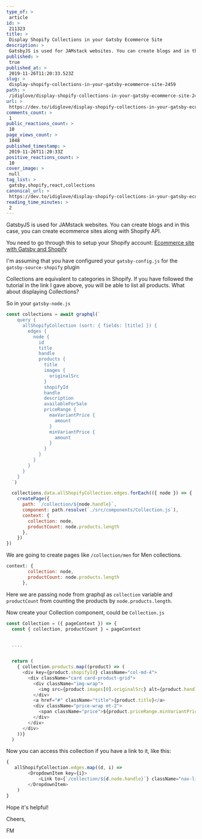 ```yaml
---
type_of: > 
 article
id: > 
 211323
title: > 
 Display Shopify Collections in your Gatsby Ecommerce Site
description: > 
 GatsbyJS is used for JAMstack websites. You can create blogs and in this case, you can create ecommer...
published: > 
 true
published_at: > 
 2019-11-26T11:20:33.523Z
slug: > 
 display-shopify-collections-in-your-gatsby-ecommerce-site-2459
path: > 
 /idiglove/display-shopify-collections-in-your-gatsby-ecommerce-site-2459
url: > 
 https://dev.to/idiglove/display-shopify-collections-in-your-gatsby-ecommerce-site-2459
comments_count: > 
 1
public_reactions_count: > 
 10
page_views_count: > 
 1048
published_timestamp: > 
 2019-11-26T11:20:33Z
positive_reactions_count: > 
 10
cover_image: > 
 null
tag_list: > 
 gatsby,shopify,react,collections
canonical_url: > 
 https://dev.to/idiglove/display-shopify-collections-in-your-gatsby-ecommerce-site-2459
reading_time_minutes: > 
 2
---
```

GatsbyJS is used for JAMstack websites. You can create blogs and in this case, you can create ecommerce sites along with Shopify API. 

You need to go through this to setup your Shopify account:
[Ecommerce site with Gatsby and Shopify](https://www.gatsbyjs.org/docs/building-an-ecommerce-site-with-shopify/)

I'm assuming that you have configured your `gatsby-config.js` for the `gatsby-source-shopify` plugin

Collections are equivalent to categories in Shopify. If you have followed the tutorial in the link I gave above, you will be able to list all products. What about displaying Collections?

So in your `gatsby-node.js`

```javascript
const collections = await graphql(`
    query {
      allShopifyCollection (sort: { fields: [title] }) {
        edges {
          node {
            id
            title
            handle
            products {
              title
              images {
                originalSrc
              }
              shopifyId
              handle
              description
              availableForSale
              priceRange {
                maxVariantPrice {
                  amount
                }
                minVariantPrice {
                  amount
                }
              }
            }
          }
        }
      }
    }
  `)

  collections.data.allShopifyCollection.edges.forEach(({ node }) => {
    createPage({
      path: `/collection/${node.handle}`,
      component: path.resolve(`./src/components/Collection.js`),
      context: {
        collection: node,
        productCount: node.products.length
      },
    })
})  
```

We are going to create pages like `/collection/men` for Men collections. 

```javascript
context: {
        collection: node,
        productCount: node.products.length
      },
```

Here we are passing node from graphql as `collection` variable and `productCount` from counting the products by `node.products.length`.

Now create your Collection component, could be `Collection.js`

```javascript
const Collection = ({ pageContext }) => {
  const { collection, productCount } = pageContext


  ....


  return (
    { collection.products.map((product) => (
      <div key={product.shopifyId} className="col-md-4">
        <div className="card card-product-grid">
          <div className="img-wrap">
            <img src={product.images[0].originalSrc} alt={product.handle} />
          </div>
          <a href="#" className="title">{product.title}</a>
          <div className="price-wrap mt-2">
            <span className="price">${product.priceRange.minVariantPrice.amount}</span>
          </div>
        </div>
      </div>
    ))}
  )
```

Now you can access this collection if you have a link to it, like this: 

```javascript
{
   allShopifyCollection.edges.map((d, i) => 
        <DropdownItem key={i}>
            <Link to={`/collection/${d.node.handle}`} className="nav-link">{d.node.title}</Link>
        </DropdownItem>
    )
}

```

Hope it's helpful!

Cheers,

FM